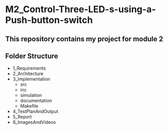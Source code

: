 # M2_Control-Three-LED-s-using-a-Push-button-switch
## This repository contains my project for module 2
## Folder Structure
- 1_Requirements
- 2_Architecture
- 3_Implementation
  - src
  - inc
  - simulation
  - documentation
  - Makefile
- 4_TestPlanAndOutput
- 5_Report
- 6_ImagesAndVideos
